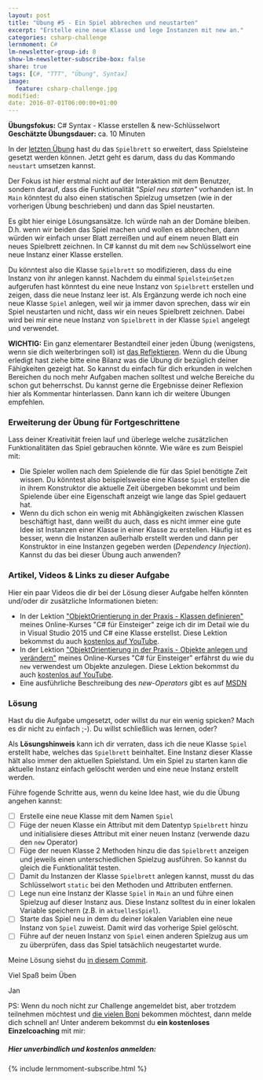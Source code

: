 ```yaml
---
layout: post
title: "Übung #5 - Ein Spiel abbrechen und neustarten"
excerpt: "Erstelle eine neue Klasse und lege Instanzen mit new an."
categories: csharp-challenge
lernmoment: C#
lm-newsletter-group-id: 8
show-lm-newsletter-subscribe-box: false
share: true
tags: [C#, "TTT", "Übung", Syntax]
image:
  feature: csharp-challenge.jpg
modified:
date: 2016-07-01T06:00:00+01:00
---
```


**Übungsfokus:** C# Syntax - Klasse erstellen & new-Schlüsselwort
**Geschätzte Übungsdauer:** ca. 10 Minuten

In der [letzten Übung](/csharp-challenge/uebung-4-spielstein-setzen/) hast du das `Spielbrett` so erweitert, dass Spielsteine gesetzt werden können. Jetzt geht es darum, dass du das Kommando `neustart` umsetzen kannst.

Der Fokus ist hier erstmal nicht auf der Interaktion mit dem Benutzer, sondern darauf, dass die Funktionalität *"Spiel neu starten"* vorhanden ist. In `Main` könntest du also einen statischen Spielzug umsetzen (wie in der vorherigen Übung beschrieben) und dann das Spiel neustarten.

Es gibt hier einige Lösungsansätze. Ich würde nah an der Domäne bleiben. D.h. wenn wir beiden das Spiel machen und wollen es abbrechen, dann würden wir einfach unser Blatt zerreißen und auf einem neuen Blatt ein neues Spielbrett zeichnen. In C# kannst du mit dem `new` Schlüsselwort eine neue Instanz einer Klasse erstellen.

Du könntest also die Klasse `Spielbrett` so modifizieren, dass du eine Instanz von ihr anlegen kannst. Nachdem du einmal `SpielsteinSetzen` aufgerufen hast könntest du eine neue Instanz von `Spielbrett` erstellen und zeigen, dass die neue Instanz leer ist. Als Ergänzung werde ich noch eine neue Klasse `Spiel` anlegen, weil wir ja immer davon sprechen, dass wir ein Spiel neustarten und nicht, dass wir ein neues Spielbrett zeichnen. Dabei wird bei mir eine neue Instanz von `Spielbrett` in der Klasse `Spiel` angelegt und verwendet.

**WICHTIG:** Ein ganz elementarer Bestandteil einer jeden Übung (wenigstens, wenn sie dich weiterbringen soll) ist [das Reflektieren](http://clean-code-developer.de/die-grade/roter-grad/#Taeglich_reflektieren). Wenn du die Übung erledigt hast ziehe bitte eine Bilanz was die Übung dir bezüglich deiner Fähigkeiten gezeigt hat. So kannst du einfach für dich erkunden in welchen Bereichen du noch mehr Aufgaben machen solltest und welche Bereiche du schon gut beherrschst. Du kannst gerne die Ergebnisse deiner Reflexion hier als Kommentar hinterlassen. Dann kann ich dir weitere Übungen empfehlen.

### Erweiterung der Übung für Fortgeschrittene

Lass deiner Kreativität freien lauf und überlege welche zusätzlichen Funktionalitäten das Spiel gebrauchen könnte. Wie wäre es zum Beispiel mit:

 - Die Spieler wollen nach dem Spielende die für das Spiel benötigte Zeit wissen. Du könntest also beispielsweise eine Klasse `Spiel` erstellen die in ihrem Konstruktor die aktuelle Zeit übergeben bekommt und beim Spielende über eine Eigenschaft anzeigt wie lange das Spiel gedauert hat.
 - Wenn du dich schon ein wenig mit Abhängigkeiten zwischen Klassen beschäftigt hast, dann weißt du auch, dass es nicht immer eine gute Idee ist Instanzen einer Klasse in einer Klasse zu erstellen. Häufig ist es besser, wenn die Instanzen außerhalb erstellt werden und dann per Konstruktor in eine Instanzen gegeben werden (*Dependency Injection*). Kannst du das bei dieser Übung auch anwenden?

### Artikel, Videos & Links zu dieser Aufgabe

Hier ein paar Videos die dir bei der Lösung dieser Aufgabe helfen könnten und/oder dir zusätzliche Informationen bieten:

 - In der Lektion ["ObjektOrientierung in der Praxis - Klassen definieren"](https://www.udemy.com/einstieg-in-csharp-software-programmieren-wie-ein-profi/learn/v4/t/lecture/4247880) meines Online-Kurses "C# für Einsteiger" zeige ich dir im Detail wie du in Visual Studio 2015 und C# eine Klasse erstellst. Diese Lektion bekommst du auch [kostenlos auf YouTube](https://youtu.be/xKfepjFQNuI).
 - In der Lektion ["ObjektOrientierung in der Praxis - Objekte anlegen und verändern"](https://www.udemy.com/einstieg-in-csharp-software-programmieren-wie-ein-profi/learn/v4/t/lecture/4247898) meines Online-Kurses "C# für Einsteiger" erfährst du wie du `new` verwendest um Objekte anzulegen. Diese Lektion bekommst du auch [kostenlos auf YouTube](https://youtu.be/q1iJ_hdO7dg).
 - Eine ausführliche Beschreibung des *new-Operators* gibt es auf [MSDN](https://msdn.microsoft.com/de-de/library/fa0ab757.aspx)

### Lösung

Hast du die Aufgabe umgesetzt, oder willst du nur ein wenig spicken? Mach es dir nicht zu einfach ;-). Du willst schließlich was lernen, oder?

Als **Lösungshinweis** kann ich dir verraten, dass ich die neue Klasse `Spiel` erstellt habe, welches das `Spielbrett` beinhaltet. Eine Instanz dieser Klasse hält also immer den aktuellen Spielstand. Um ein Spiel zu starten kann die aktuelle Instanz einfach gelöscht werden und eine neue Instanz erstellt werden.

Führe fogende Schritte aus, wenn du keine Idee hast, wie du die Übung angehen kannst:

  - [  ] Erstelle eine neue Klasse mit dem Namen `Spiel`
  - [  ] Füge der neuen Klasse ein Attribut mit dem Datentyp `Spielbrett` hinzu und initialisiere dieses Attribut mit einer neuen Instanz (verwende dazu den `new` Operator)
  - [  ] Füge der neuen Klasse 2 Methoden hinzu die das `Spielbrett` anzeigen und jeweils einen unterschiedlichen Spielzug ausführen. So kannst du gleich die Funktionalität testen.
  - [  ] Damit du Instanzen der Klasse `Spielbrett` anlegen kannst, musst du das Schlüsselwort `static` bei den Methoden und Attributen entfernen.
  - [  ] Lege nun eine Instanz der Klasse `Spiel` in `Main` an und führe einen Spielzug auf dieser Instanz aus. Diese Instanz solltest du in einer lokalen Variable speichern (z.B. in `aktuellesSpiel`).
  - [  ] Starte das Spiel neu in dem du deiner lokalen Variablen eine neue Instanz von `Spiel` zuweist. Damit wird das vorherige Spiel gelöscht.
  - [  ] Führe auf der neuen Instanz von `Spiel` einen anderen Spielzug aus um zu überprüfen, dass das Spiel tatsächlich neugestartet wurde.

Meine Lösung siehst du [in diesem Commit](https://github.com/LernMoment/ttt-challenge/commit/76d91276b18fe8812dd8090e3933c8692223ffc4). 

Viel Spaß beim Üben

Jan

PS: Wenn du noch nicht zur Challenge angemeldet bist, aber trotzdem teilnehmen möchtest und [die vielen Boni](/csharp-challenge/deine-vorteile-bei-anmeldung/) bekommen möchtest, dann melde dich schnell an! Unter anderem bekommst du **ein kostenloses Einzelcoaching** mit mir:

<div class="subscribe-notice">
  <h5>Hier unverbindlich und kostenlos anmelden:</h5>
    {% include lernmoment-subscribe.html %}
</div>
